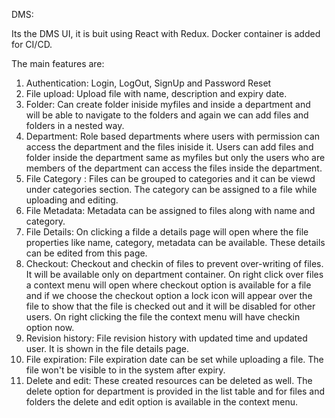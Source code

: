 DMS:

Its the DMS UI, it is buit using React with Redux.
Docker container is added for CI/CD.

The main features are:

1. Authentication: Login, LogOut, SignUp and Password Reset
2. File upload: Upload file with name, description and expiry date.
3. Folder: Can create folder iniside myfiles and inside a department and will be able to navigate to the folders and again we can add files and folders in a nested way.
4. Department: Role based departments where users with permission can access the department and the files iniside it. Users can add files and folder inside the department same as myfiles but only the users who are members of the department can access the files inside the department.
5. File Category : Files can be grouped to categories and it can be viewd under categories section. The category can be assigned to a file while uploading and editing.
6. File Metadata: Metadata can be assigned to files along with name and category.
7. File Details: On clicking a filde a details page will open where the file properties like name, category, metadata can be available. These details can be edited from this page.
8. Checkout: Checkout and checkin of files to prevent over-writing of files. It will be available only on department container. On right click over files a context menu will open where checkout option is available for a file and if we choose the checkout option a lock icon will appear over the file to show that the file is checked out and it will be disabled for other users. On right clicking the file the context menu will have checkin option now.
9. Revision history: File revision history with updated time and updated user. It is shown in the file details page.
10. File expiration: File expiration date can be set while uploading a file. The file won't be visible to in the system after expiry.
11. Delete and edit: These created resources can be deleted as well. The delete option for department is provided in the list table and for files and folders the delete and edit option is available in the context menu.
